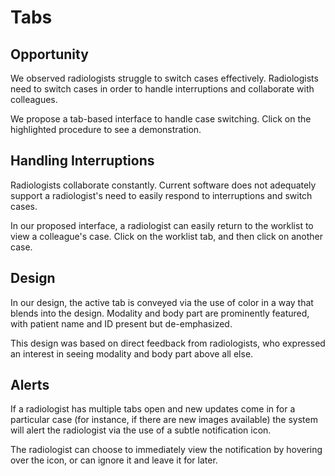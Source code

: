 Tabs
=============

Opportunity
-------------
We observed radiologists struggle to switch cases effectively. Radiologists need to switch cases in order to handle interruptions and collaborate with colleagues.

We propose a tab-based interface to handle case switching. Click on the highlighted procedure to see a demonstration.

Handling Interruptions
-------------
Radiologists collaborate constantly. Current software does not adequately support a radiologist's need to easily respond to interruptions and switch cases.

In our proposed interface, a radiologist can easily return to the worklist to view a colleague's case. Click on the worklist tab, and then click on another case.

Design
-------------
In our design, the active tab is conveyed via the use of color in a  way that blends into the design. Modality and body part are prominently featured, with patient name and ID present but de-emphasized.

This design was based on direct feedback from radiologists, who expressed an interest in seeing modality and body part above all else.

Alerts
-------------
If a radiologist has multiple tabs open and new updates come in for a particular case (for instance, if there are new images available) the system will alert the radiologist via the use of a subtle notification icon.

The radiologist can choose to immediately view the notification by hovering over the icon, or can ignore it and leave it for later.
